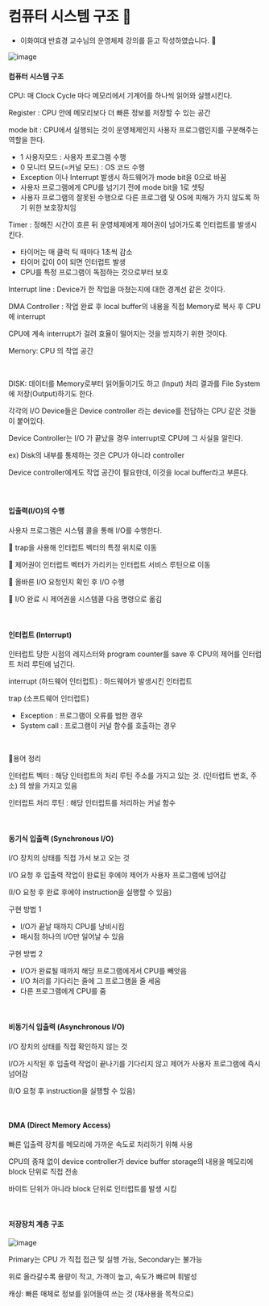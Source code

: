 # 컴퓨터 시스템 구조 🍳

* 이화여대 반효경 교수님의 운영체제 강의를 듣고 작성하였습니다. 🙂

![image](https://user-images.githubusercontent.com/64277114/105965201-79e87280-60c6-11eb-9fd7-ac780e772b43.png)

#### 컴퓨터 시스템 구조

CPU: 매 Clock Cycle 마다 메모리에서 기계어를 하나씩 읽어와 실행시킨다.

Register : CPU 안에 메모리보다 더 빠른 정보를 저장할 수 있는 공간

mode bit : CPU에서 실행되는 것이 운영체제인지 사용자 프로그램인지를 구분해주는 역할을 한다.

* 1 사용자모드 : 사용자 프로그램 수행
* 0 모니터 모드(=커널 모드) : OS 코드 수행
* Exception 이나 Interrupt 발생시 하드웨어가 mode bit을 0으로 바꿈
* 사용자 프로그램에게 CPU를 넘기기 전에 mode bit을 1로 셋팅
* 사용자 프로그램의 잘못된 수행으로 다른 프로그램 및 OS에 피해가 가지 않도록 하기 위한 보호장치임

Timer : 정해진 시간이 흐른 뒤 운영체제에게 제어권이 넘어가도록 인터럽트를 발생시킨다.

* 타이머는 매 클럭 틱 때마다 1초씩 감소
* 타이머 값이 0이 되면 인터럽트 발생
* CPU를 특정 프로그램이 독점하는 것으로부터 보호

Interrupt line : Device가 한 작업을 마쳤는지에 대한 경계선 같은 것이다.

DMA Controller : 작업 완료 후 local buffer의 내용을 직접 Memory로 복사 후 CPU 에 interrupt

CPU에 계속 interrupt가 걸려 효율이 떨어지는 것을 방지하기 위한 것이다.

Memory: CPU 의 작업 공간

<br/>

DISK: 데이터를 Memory로부터 읽어들이기도 하고 (Input) 처리 결과를 File System에 저장(Output)하기도 한다.

각각의 I/O Device들은 Device controller 라는 device를 전담하는 CPU 같은 것들이 붙어있다.

Device Controller는 I/O 가 끝났을 경우 interrupt로 CPU에 그 사실을 알린다.

ex) Disk의 내부를 통제하는 것은 CPU가 아니라 controller

Device controller에게도 작업 공간이 필요한데, 이것을 local buffer라고 부른다.

#### <br/>

#### 입출력(I/O)의 수행

사용자 프로그램은 시스템 콜을 통해 I/O를 수행한다.

🎈 trap을 사용해 인터럽트 벡터의 특정 위치로 이동

🎈 제어권이 인터럽트 벡터가 가리키는 인터럽트 서비스 루틴으로 이동

🎈 올바른 I/O 요청인지 확인 후 I/O 수행

🎈 I/O 완료 시 제어권을 시스템콜 다음 명령으로 옮김

<br/>

#### 인터럽트 (Interrupt)

인터럽트 당한 시점의 레지스터와 program counter를 save 후 CPU의 제어를 인터럽트 처리 루틴에 넘긴다.

interrupt (하드웨어 인터럽트) : 하드웨어가 발생시킨 인터럽트

trap (소프트웨어 인터럽트)

* Exception : 프로그램이 오류를 범한 경우
* System call : 프로그램이 커널 함수를 호출하는 경우

<br/>

📑용어 정리

인터럽트 벡터 : 해당 인터럽트의 처리 루틴 주소를 가지고 있는 것. (인터럽트 번호, 주소) 의 쌍을 가지고 있음

인터럽트 처리 루틴 : 해당 인터럽트를 처리하는 커널 함수

<br/>

#### 동기식 입출력 (Synchronous I/O)

I/O 장치의 상태를 직접 가서 보고 오는 것

I/O 요청 후 입출력 작업이 완료된 후에야 제어가 사용자 프로그램에 넘어감

(I/O 요청 후 완료 후에야 instruction을 실행할 수 있음)

구현 방법 1

* I/O가 끝날 때까지 CPU를 낭비시킴
* 매시점 하나의 I/O만 일어날 수 있음

구현 방법 2

* I/O가 완료될 때까지 해당 프로그램에게서 CPU를 빼앗음
* I/O 처리를 기다리는 줄에 그 프로그램을 줄 세움
* 다른 프로그램에게 CPU를 줌

<br/>

#### 비동기식 입출력 (Asynchronous I/O)

I/O 장치의 상태를 직접 확인하지 않는 것

I/O가 시작된 후 입출력 작업이 끝나기를 기다리지 않고 제어가 사용자 프로그램에 즉시 넘어감

(I/O 요청 후 instruction을 실행할 수 있음)

<br/>

#### DMA (Direct Memory Access)

빠른 입출력 장치를 메모리에 가까운 속도로 처리하기 위해 사용

CPU의 중재 없이 device controller가 device buffer storage의 내용을 메모리에 block 단위로 직접 전송

바이트 단위가 아니라 block 단위로 인터럽트를 발생 시킴

<br/>

####  저장장치 계층 구조

![image](https://user-images.githubusercontent.com/64277114/106378791-bed41800-63ea-11eb-907f-98f9a9498f4f.png)

Primary는 CPU 가 직접 접근 및 실행 가능, Secondary는 불가능

위로 올라갈수록 용량이 작고, 가격이 높고, 속도가 빠르며 휘발성

캐싱: 빠른 매체로 정보를 읽어들여 쓰는 것 (재사용을 목적으로)

<br/>

